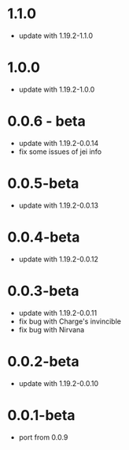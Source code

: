 # 1.1.0
- update with 1.19.2-1.1.0

# 1.0.0
- update with 1.19.2-1.0.0

# 0.0.6 - beta
- update with 1.19.2-0.0.14
- fix some issues of jei info

# 0.0.5-beta
- update with 1.19.2-0.0.13

# 0.0.4-beta
- update with 1.19.2-0.0.12

# 0.0.3-beta
- update with 1.19.2-0.0.11
- fix bug with Charge's invincible
- fix bug with Nirvana

# 0.0.2-beta
- update with 1.19.2-0.0.10

# 0.0.1-beta
- port from 0.0.9